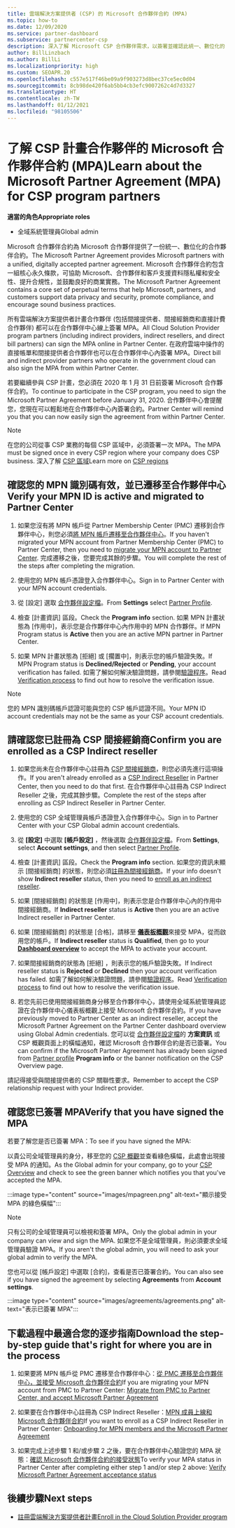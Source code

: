 ```yaml
---
title: 雲端解決方案提供者 (CSP) 的 Microsoft 合作夥伴合約 (MPA)
ms.topic: how-to
ms.date: 12/09/2020
ms.service: partner-dashboard
ms.subservice: partnercenter-csp
description: 深入了解 Microsoft CSP 合作夥伴需求，以簽署並確認此統一、數位化的 Microsoft 合作夥伴合約 (MPA)。
author: BillLinzbach
ms.author: BillLi
ms.localizationpriority: high
ms.custom: SEOAPR.20
ms.openlocfilehash: c557e517f46be09a9f903273d8bec37ce5ec0d04
ms.sourcegitcommit: 8cb98de420f6ab5bb4cb3efc9007262c4d7d3327
ms.translationtype: HT
ms.contentlocale: zh-TW
ms.lasthandoff: 01/12/2021
ms.locfileid: "98105506"
---
```

# <a name="learn-about-the-microsoft-partner-agreement-mpa-for-csp-program-partners"></a><span data-ttu-id="17d8d-103">了解 CSP 計畫合作夥伴的 Microsoft 合作夥伴合約 (MPA)</span><span class="sxs-lookup"><span data-stu-id="17d8d-103">Learn about the Microsoft Partner Agreement (MPA) for CSP program partners</span></span>

<span data-ttu-id="17d8d-104">**適當的角色**</span><span class="sxs-lookup"><span data-stu-id="17d8d-104">**Appropriate roles**</span></span>

- <span data-ttu-id="17d8d-105">全域系統管理員</span><span class="sxs-lookup"><span data-stu-id="17d8d-105">Global admin</span></span>

<span data-ttu-id="17d8d-106">Microsoft 合作夥伴合約為 Microsoft 合作夥伴提供了一份統一、數位化的合作夥伴合約。</span><span class="sxs-lookup"><span data-stu-id="17d8d-106">The Microsoft Partner Agreement provides Microsoft partners with a unified, digitally accepted partner agreement.</span></span> <span data-ttu-id="17d8d-107">Microsoft 合作夥伴合約包含一組核心永久條款，可協助 Microsoft、合作夥伴和客戶支援資料隱私權和安全性、提升合規性，並鼓勵良好的商業實務。</span><span class="sxs-lookup"><span data-stu-id="17d8d-107">The Microsoft Partner Agreement contains a core set of perpetual terms that help Microsoft, partners, and customers support data privacy and security, promote compliance, and encourage sound business practices.</span></span>

<span data-ttu-id="17d8d-108">所有雲端解決方案提供者計畫合作夥伴 (包括間接提供者、間接經銷商和直接計費合作夥伴) 都可以在合作夥伴中心線上簽署 MPA。</span><span class="sxs-lookup"><span data-stu-id="17d8d-108">All Cloud Solution Provider program partners (including indirect providers, indirect resellers, and direct bill partners) can sign the MPA online in Partner Center.</span></span> <span data-ttu-id="17d8d-109">在政府雲端中操作的直接帳單和間接提供者合作夥伴也可以在合作夥伴中心內簽署 MPA。</span><span class="sxs-lookup"><span data-stu-id="17d8d-109">Direct bill and indirect provider partners who operate in the government cloud can also sign the MPA from within Partner Center.</span></span>

<span data-ttu-id="17d8d-110">若要繼續參與 CSP 計畫，您必須在 2020 年 1 月 31 日前簽署 Microsoft 合作夥伴合約。</span><span class="sxs-lookup"><span data-stu-id="17d8d-110">To continue to participate in the CSP program, you need to sign the Microsoft Partner Agreement before January 31, 2020.</span></span> <span data-ttu-id="17d8d-111">合作夥伴中心會提醒您，您現在可以輕鬆地在合作夥伴中心內簽署合約。</span><span class="sxs-lookup"><span data-stu-id="17d8d-111">Partner Center will remind you that you can now easily sign the agreement from within Partner Center.</span></span>

>[!NOTE]
><span data-ttu-id="17d8d-112">在您的公司從事 CSP 業務的每個 CSP 區域中，必須簽署一次 MPA。</span><span class="sxs-lookup"><span data-stu-id="17d8d-112">The MPA must be signed once in every CSP region where your company does CSP business.</span></span> <span data-ttu-id="17d8d-113">深入了解 [CSP 區域](regional-authorization-overview.md)</span><span class="sxs-lookup"><span data-stu-id="17d8d-113">Learn more on [CSP regions](regional-authorization-overview.md)</span></span> 

## <a name="verify-your-mpn-id-is-active-and-migrated-to-partner-center"></a><span data-ttu-id="17d8d-114">確認您的 MPN 識別碼有效，並已遷移至合作夥伴中心</span><span class="sxs-lookup"><span data-stu-id="17d8d-114">Verify your MPN ID is active and migrated to Partner Center</span></span>

1. <span data-ttu-id="17d8d-115">如果您沒有將 MPN 帳戶從 Partner Membership Center (PMC) 遷移到合作夥伴中心，則您必須[將 MPN 帳戶遷移至合作夥伴中心](move-pmc-pc-map.md)。</span><span class="sxs-lookup"><span data-stu-id="17d8d-115">If you haven't migrated your MPN account from Partner Membership Center (PMC) to Partner Center, then you need to [migrate your MPN account to Partner Center](move-pmc-pc-map.md).</span></span> <span data-ttu-id="17d8d-116">完成遷移之後，您要完成其餘的步驟。</span><span class="sxs-lookup"><span data-stu-id="17d8d-116">You will complete the rest of the steps after completing the migration.</span></span> 

1. <span data-ttu-id="17d8d-117">使用您的 MPN 帳戶憑證登入合作夥伴中心。</span><span class="sxs-lookup"><span data-stu-id="17d8d-117">Sign in to Partner Center with your MPN account credentials.</span></span>
 
1. <span data-ttu-id="17d8d-118">從 [設定] 選取 [合作夥伴設定檔](https://partner.microsoft.com/pcv/accountsettings/connectedpartnerprofile)。</span><span class="sxs-lookup"><span data-stu-id="17d8d-118">From **Settings** select [Partner Profile](https://partner.microsoft.com/pcv/accountsettings/connectedpartnerprofile).</span></span>

1. <span data-ttu-id="17d8d-119">檢查 [計畫資訊] 區段。</span><span class="sxs-lookup"><span data-stu-id="17d8d-119">Check the **Program info** section.</span></span> <span data-ttu-id="17d8d-120">如果 MPN 計畫狀態為 [作用中]，表示您是合作夥伴中心內作用中的 MPN 合作夥伴。</span><span class="sxs-lookup"><span data-stu-id="17d8d-120">If MPN Program status is **Active** then you are an active MPN partner in Partner Center.</span></span>
 
1. <span data-ttu-id="17d8d-121">如果 MPN 計畫狀態為 [拒絕] 或 [擱置中]，則表示您的帳戶驗證失敗。</span><span class="sxs-lookup"><span data-stu-id="17d8d-121">If MPN Program status is **Declined/Rejected** or **Pending**, your account verification has failed.</span></span> <span data-ttu-id="17d8d-122">如需了解如何解決驗證問題，請參閱[驗證程序](verification-responses.md)。</span><span class="sxs-lookup"><span data-stu-id="17d8d-122">Read [Verification process](verification-responses.md) to find out how to resolve the verification issue.</span></span>



>[!NOTE]
><span data-ttu-id="17d8d-123">您的 MPN 識別碼帳戶認證可能與您的 CSP 帳戶認證不同。</span><span class="sxs-lookup"><span data-stu-id="17d8d-123">Your MPN ID account credentials may not be the same as your CSP account credentials.</span></span>

## <a name="confirm-you-are-enrolled-as-a-csp-indirect-reseller"></a><span data-ttu-id="17d8d-124">請確認您已註冊為 CSP 間接經銷商</span><span class="sxs-lookup"><span data-stu-id="17d8d-124">Confirm you are enrolled as a CSP Indirect reseller</span></span>

1. <span data-ttu-id="17d8d-125">如果您尚未在合作夥伴中心註冊為 [CSP 間接經銷商](indirect-reseller-tasks-in-partner-center.md)，則您必須先進行這項操作。</span><span class="sxs-lookup"><span data-stu-id="17d8d-125">If you aren't already enrolled as a [CSP Indirect Reseller](indirect-reseller-tasks-in-partner-center.md) in Partner Center, then you need to do that first.</span></span> <span data-ttu-id="17d8d-126">在合作夥伴中心註冊為 CSP Indirect Reseller 之後，完成其餘步驟。</span><span class="sxs-lookup"><span data-stu-id="17d8d-126">Complete the rest of the steps after enrolling as CSP Indirect Reseller in Partner Center.</span></span>

1. <span data-ttu-id="17d8d-127">使用您的 CSP 全域管理員帳戶憑證登入合作夥伴中心。</span><span class="sxs-lookup"><span data-stu-id="17d8d-127">Sign in to Partner Center with your CSP Global admin account credentials.</span></span>

1. <span data-ttu-id="17d8d-128">從 **[設定]** 中選取 **[帳戶設定]** ，然後選取 [合作夥伴設定檔](https://partner.microsoft.com/pcv/accountsettings/partnerprofile)。</span><span class="sxs-lookup"><span data-stu-id="17d8d-128">From **Settings**, select **Account settings**, and then select [Partner Profile](https://partner.microsoft.com/pcv/accountsettings/partnerprofile).</span></span>

1. <span data-ttu-id="17d8d-129">檢查 [計畫資訊] 區段。</span><span class="sxs-lookup"><span data-stu-id="17d8d-129">Check the **Program info** section.</span></span> <span data-ttu-id="17d8d-130">如果您的資訊未顯示 [間接經銷商] 的狀態，則您必須[註冊為間接經銷商](indirect-reseller-tasks-in-partner-center.md)。</span><span class="sxs-lookup"><span data-stu-id="17d8d-130">If your info doesn't show **Indirect reseller** status, then you need to [enroll as an indirect reseller](indirect-reseller-tasks-in-partner-center.md).</span></span>

1. <span data-ttu-id="17d8d-131">如果 [間接經銷商] 的狀態是 [作用中]，則表示您是合作夥伴中心內的作用中間接經銷商。</span><span class="sxs-lookup"><span data-stu-id="17d8d-131">If  **Indirect reseller** status is **Active** then you are an active Indirect reseller in Partner Center.</span></span>
 
4. <span data-ttu-id="17d8d-132">如果 [間接經銷商] 的狀態是 [合格]，請移至 [**儀表板概觀**](https://partner.microsoft.com/pcv/dashboard/overview)來接受 MPA，從而啟用您的帳戶。</span><span class="sxs-lookup"><span data-stu-id="17d8d-132">If  **Indirect reseller** status is **Qualified**, then go to your [**Dashboard overview**](https://partner.microsoft.com/pcv/dashboard/overview) to accept the MPA to activate your account.</span></span>
 
1. <span data-ttu-id="17d8d-133">如果間接經銷商的狀態為 [拒絕] ，則表示您的帳戶驗證失敗。</span><span class="sxs-lookup"><span data-stu-id="17d8d-133">If Indirect reseller status is **Rejected** or **Declined** then your account verification has failed.</span></span> <span data-ttu-id="17d8d-134">如需了解如何解決驗證問題，請參閱[驗證程序](verification-responses.md)。</span><span class="sxs-lookup"><span data-stu-id="17d8d-134">Read [Verification process](verification-responses.md) to find out how to resolve the verification issue.</span></span>

1. <span data-ttu-id="17d8d-135">若您先前已使用間接經銷商身分移至合作夥伴中心，請使用全域系統管理員認證在合作夥伴中心儀表板概觀上接受 Microsoft 合作夥伴合約。</span><span class="sxs-lookup"><span data-stu-id="17d8d-135">If you have previously moved to Partner Center as an indirect reseller, accept the Microsoft Partner Agreement on the Partner Center dashboard overview using Global Admin credentials.</span></span> <span data-ttu-id="17d8d-136">您可以從 [合作夥伴設定檔](https://partner.microsoft.com/pcv/accountsettings/partnerprofile)的 **方案資訊** 或 CSP 概觀頁面上的橫幅通知，確認 Microsoft 合作夥伴合約是否已簽署。</span><span class="sxs-lookup"><span data-stu-id="17d8d-136">You can confirm if the Microsoft Partner Agreement has already been signed from [Partner profile](https://partner.microsoft.com/pcv/accountsettings/partnerprofile) **Program info** or the banner notification on the CSP Overview page.</span></span>

<span data-ttu-id="17d8d-137">請記得接受與間接提供者的 CSP 關聯性要求。</span><span class="sxs-lookup"><span data-stu-id="17d8d-137">Remember to accept the CSP relationship request with your Indirect provider.</span></span>

## <a name="verify-that-you-have-signed-the-mpa"></a><span data-ttu-id="17d8d-138">確認您已簽署 MPA</span><span class="sxs-lookup"><span data-stu-id="17d8d-138">Verify that you have signed the MPA</span></span>

<span data-ttu-id="17d8d-139">若要了解您是否已簽署 MPA：</span><span class="sxs-lookup"><span data-stu-id="17d8d-139">To see if you have signed the MPA:</span></span>

 <span data-ttu-id="17d8d-140">以貴公司全域管理員的身分，移至您的 [CSP 概觀](https://partner.microsoft.com/pcv/dashboard/overview)並查看綠色橫幅，此處會出現接受 MPA 的通知。</span><span class="sxs-lookup"><span data-stu-id="17d8d-140">As the Global admin for your company, go to your [CSP Overview](https://partner.microsoft.com/pcv/dashboard/overview) and check to see the green banner which notifies you that you've accepted the MPA.</span></span>

 
:::image type="content" source="images/mpagreen.png" alt-text="顯示接受 MPA 的綠色橫幅":::

>[!NOTE]
><span data-ttu-id="17d8d-142">只有公司的全域管理員可以檢視和簽署 MPA。</span><span class="sxs-lookup"><span data-stu-id="17d8d-142">Only the global admin in your company can view and sign the MPA.</span></span> <span data-ttu-id="17d8d-143">如果您不是全域管理員，則必須要求全域管理員驗證 MPA。</span><span class="sxs-lookup"><span data-stu-id="17d8d-143">If you aren't the global admin, you will need to ask your global admin to verify the MPA.</span></span>

<span data-ttu-id="17d8d-144">您也可以從 [帳戶設定] 中選取 [合約]，查看是否已簽署合約。</span><span class="sxs-lookup"><span data-stu-id="17d8d-144">You can also see if you have signed the agreement by selecting **Agreements** from **Account settings**.</span></span>

:::image type="content" source="images/agreements/agreements.png" alt-text="表示已簽署 MPA":::


## <a name="download-the-step-by-step-guide-thats-right-for-where-you-are-in-the-process"></a><span data-ttu-id="17d8d-146">下載過程中最適合您的逐步指南</span><span class="sxs-lookup"><span data-stu-id="17d8d-146">Download the step-by-step guide that's right for where you are in the process</span></span>

1. <span data-ttu-id="17d8d-147">如果要將 MPN 帳戶從 PMC 遷移至合作夥伴中心：[從 PMC 遷移至合作夥伴中心，並接受 Microsoft 合作夥伴合約](https://assetsprod.microsoft.com/mpn/migrate-pmc-pc-mpa-guide.pptx)</span><span class="sxs-lookup"><span data-stu-id="17d8d-147">If you are migrating your MPN account from PMC to Partner Center: [Migrate from PMC to Partner Center, and accept Microsoft Partner Agreement](https://assetsprod.microsoft.com/mpn/migrate-pmc-pc-mpa-guide.pptx)</span></span>

2. <span data-ttu-id="17d8d-148">如果要在合作夥伴中心註冊為 CSP Indirect Reseller：[MPN 成員上線和 Microsoft 合作夥伴合約](https://assetsprod.microsoft.com/mpn/onboard-pc-csp-mpn-mpa-guide.pptx)</span><span class="sxs-lookup"><span data-stu-id="17d8d-148">If you want to enroll as a CSP Indirect Reseller in Partner Center: [Onboarding for MPN members and the Microsoft Partner Agreement](https://assetsprod.microsoft.com/mpn/onboard-pc-csp-mpn-mpa-guide.pptx)</span></span>

3. <span data-ttu-id="17d8d-149">如果完成上述步驟 1 和/或步驟 2 之後，要在合作夥伴中心驗證您的 MPA 狀態：[確認 Microsoft 合作夥伴合約的接受狀態](https://assetsprod.microsoft.com/mpn/verify-mpa-acceptance-status.pptx)</span><span class="sxs-lookup"><span data-stu-id="17d8d-149">To verify your MPA status in Partner Center after completing either step 1 and/or step 2 above: [Verify Microsoft Partner Agreement acceptance status](https://assetsprod.microsoft.com/mpn/verify-mpa-acceptance-status.pptx)</span></span>
 
## <a name="next-steps"></a><span data-ttu-id="17d8d-150">後續步驟</span><span class="sxs-lookup"><span data-stu-id="17d8d-150">Next steps</span></span>

- [<span data-ttu-id="17d8d-151">註冊雲端解決方案提供者計畫</span><span class="sxs-lookup"><span data-stu-id="17d8d-151">Enroll in the Cloud Solution Provider program</span></span>](indirect-reseller-tasks-in-partner-center.md)

